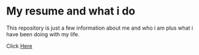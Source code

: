 # My resume and what i do
This repository is just a few information about me and who i am plus what i have been doing with my life.

Click [Here](https://yasinrezaei.github.io/)


